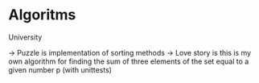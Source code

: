 # Algoritms
University

-> Puzzle is implementation of sorting methods 
-> Love story is this is my own algorithm for finding the sum of three elements of the set equal to a given number p (with unittests)
